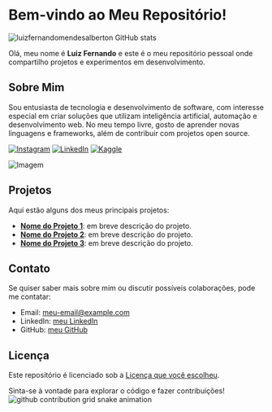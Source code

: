 
# Bem-vindo ao Meu Repositório!

![luizfernandomendesalberton GitHub stats](https://github-readme-stats.vercel.app/api?username=luizfernandomendesalberton&show_icons=true&theme=gotham)

Olá, meu nome é **Luiz Fernando** e este é o meu repositório pessoal onde compartilho projetos e experimentos em desenvolvimento.

## Sobre Mim

Sou entusiasta de tecnologia e desenvolvimento de software, com interesse especial em criar soluções que utilizam inteligência artificial, automação e desenvolvimento web. No meu tempo livre, gosto de aprender novas linguagens e frameworks, além de contribuir com projetos open source.

[![Instagram](https://img.shields.io/badge/Instagram-E4405F?style=for-the-badge&logo=instagram&logoColor=white)]([https://www.instagram.com/toquinhaman/](https://www.instagram.com/luizfernandoalberton/))
[![LinkedIn](https://img.shields.io/badge/LinkedIn-0077B5?style=for-the-badge&logo=linkedin&logoColor=white)]([https://www.linkedin.com/in/christian-oliveira-925532257/](https://www.linkedin.com/in/luiz-fernando-mendes-alberton-4b1063178/))
[![Kaggle](https://img.shields.io/badge/Kaggle-20BEFF?style=for-the-badge&logo=Kaggle&logoColor=white)](https://www.kaggle.com/luizfernandomendesalberton)

<p align="left">
  <img align="center" src="https://github.com/VariableBee/VariableBee/assets/77739311/4e9f41af-6b57-49a7-b15a-74322e96b4d7" alt="Imagem">
</p>

## Projetos

Aqui estão alguns dos meus principais projetos:

- **[Nome do Projeto 1]((https://github.com/luizfernandomendesalberton/vesCode.git))**: em breve descrição do projeto.
- **[Nome do Projeto 2]((https://github.com/Welquer/si-24-6a.git))**: em breve descrição do projeto.
- **[Nome do Projeto 3](link-do-projeto-3)**: em breve descrição do projeto.

## Contato

Se quiser saber mais sobre mim ou discutir possíveis colaborações, pode me contatar:

- Email: [meu-email@example.com](mailto:luizfernandomendesalberton@gmail.com)
- LinkedIn: [meu LinkedIn](https://www.linkedin.com/in/luiz-fernando-mendes-alberton-4b1063178/)
- GitHub: [meu GitHub](https://github.com/luizfernandomendesalberton)

## Licença

Este repositório é licenciado sob a [Licença que você escolheu](link-da-licença). 

Sinta-se à vontade para explorar o código e fazer contribuições!
<picture>
  <source media="(prefers-color-scheme: dark)" srcset="https://raw.githubusercontent.com/luizfernandomendesalberton/luizfernandomendesalberton/output/github-contribution-grid-snake-dark.svg">
  <source media="(prefers-color-scheme: dark)" srcset="https://raw.githubusercontent.com/luizfernandomendesalberton/luizfernandomendesalberton/output/github-contribution-grid-snake-dark.svg">
  <img alt="github contribution grid snake animation" src="https://raw.githubusercontent.com/luizfernandomendesalberton/luizfernandomendesalberton/output/github-contribution-grid-snake-dark.svg">
</picture>


